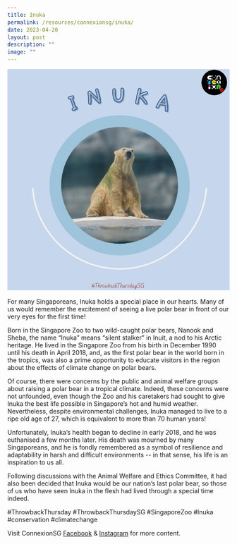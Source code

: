 ```yaml
---
title: Inuka
permalink: /resources/connexionsg/inuka/
date: 2023-04-20
layout: post
description: ""
image: ""
---
```

![](/images/connexionsg/2023/inuka%20polar%20bear.png)

For many Singaporeans, Inuka holds a special place in our hearts. Many of us would remember the excitement of seeing a live polar bear in front of our very eyes for the first time!

Born in the Singapore Zoo to two wild-caught polar bears, Nanook and Sheba, the name “Inuka” means “silent stalker” in Inuit, a nod to his Arctic heritage. He lived in the Singapore Zoo from his birth in December 1990 until his death in April 2018, and, as the first polar bear in the world born in the tropics, was also a prime opportunity to educate visitors in the region about the effects of climate change on polar bears.

Of course, there were concerns by the public and animal welfare groups about raising a polar bear in a tropical climate. Indeed, these concerns were not unfounded, even though the Zoo and his caretakers had sought to give Inuka the best life possible in Singapore’s hot and humid weather. Nevertheless, despite environmental challenges, Inuka managed to live to a ripe old age of 27, which is equivalent to more than 70 human years!

Unfortunately, Inuka’s health began to decline in early 2018, and he was euthanised a few months later. His death was mourned by many Singaporeans, and he is fondly remembered as a symbol of resilience and adaptability in harsh and difficult environments -- in that sense, his life is an inspiration to us all.

Following discussions with the Animal Welfare and Ethics Committee, it had also been decided that Inuka would be our nation’s last polar bear, so those of us who have seen Inuka in the flesh had lived through a special time indeed.

#ThrowbackThursday #ThrowbackThursdaySG #SingaporeZoo #Inuka #conservation #climatechange

Visit ConnexionSG [Facebook](https://www.facebook.com/ConnexionSG) & [Instagram](https://www.instagram.com/connexionsg/) for more content.